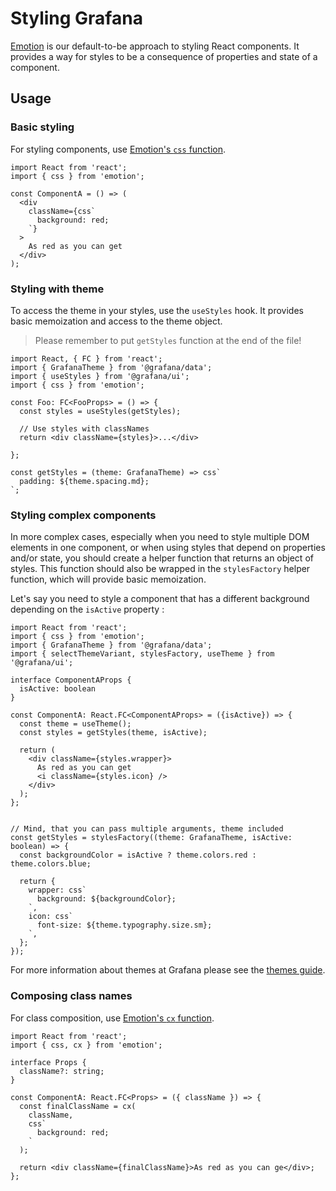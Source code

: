 # Styling Grafana

[Emotion](https://emotion.sh/docs/introduction) is our default-to-be approach to styling React components. It provides a way for styles to be a consequence of properties and state of a component.

## Usage

### Basic styling

For styling components, use [Emotion's `css` function](https://emotion.sh/docs/emotion#css).

```tsx
import React from 'react';
import { css } from 'emotion';

const ComponentA = () => (
  <div
    className={css`
      background: red;
    `}
  >
    As red as you can get
  </div>
);
```

### Styling with theme

To access the theme in your styles, use the `useStyles` hook. It provides basic memoization and access to the theme object.

> Please remember to put `getStyles` function at the end of the file!

```tsx
import React, { FC } from 'react';
import { GrafanaTheme } from '@grafana/data';
import { useStyles } from '@grafana/ui';
import { css } from 'emotion';

const Foo: FC<FooProps> = () => {
  const styles = useStyles(getStyles);

  // Use styles with classNames
  return <div className={styles}>...</div>

};

const getStyles = (theme: GrafanaTheme) => css`
  padding: ${theme.spacing.md};
`;
```

### Styling complex components

In more complex cases, especially when you need to style multiple DOM elements in one component, or when using styles that depend on properties and/or state, you should create a helper function that returns an object of styles. This function should also be wrapped in the `stylesFactory` helper function, which will provide basic memoization.

Let's say you need to style a component that has a different background depending on the `isActive` property :

```tsx
import React from 'react';
import { css } from 'emotion';
import { GrafanaTheme } from '@grafana/data';
import { selectThemeVariant, stylesFactory, useTheme } from '@grafana/ui';

interface ComponentAProps {
  isActive: boolean
}

const ComponentA: React.FC<ComponentAProps> = ({isActive}) => {
  const theme = useTheme();
  const styles = getStyles(theme, isActive);

  return (
    <div className={styles.wrapper}>
      As red as you can get
      <i className={styles.icon} />
    </div>
  );
};


// Mind, that you can pass multiple arguments, theme included
const getStyles = stylesFactory((theme: GrafanaTheme, isActive: boolean) => {
  const backgroundColor = isActive ? theme.colors.red : theme.colors.blue;

  return {
    wrapper: css`
      background: ${backgroundColor};
    `,
    icon: css`
      font-size: ${theme.typography.size.sm};
    `,
  };
});
```

For more information about themes at Grafana please see the [themes guide](./themes.md).

### Composing class names

For class composition, use [Emotion's `cx` function](https://emotion.sh/docs/emotion#cx).

```tsx
import React from 'react';
import { css, cx } from 'emotion';

interface Props {
  className?: string;
}

const ComponentA: React.FC<Props> = ({ className }) => {
  const finalClassName = cx(
    className,
    css`
      background: red;
    `
  );

  return <div className={finalClassName}>As red as you can ge</div>;
};
```
